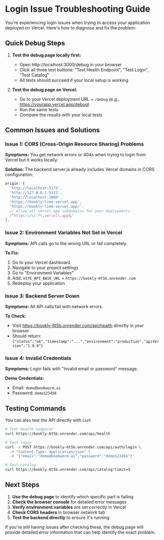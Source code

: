 # Login Issue Troubleshooting Guide

You're experiencing login issues when trying to access your application deployed on Vercel. Here's how to diagnose and fix the problem:

## Quick Debug Steps

1. **Test the debug page locally first:**
   - Open http://localhost:3000/debug in your browser
   - Click all three test buttons: "Test Health Endpoint", "Test Login", "Test Catalog"
   - All tests should succeed if your local setup is working

2. **Test the debug page on Vercel:**
   - Go to your Vercel deployment URL + `/debug` (e.g., https://yourapp.vercel.app/debug)
   - Run the same tests
   - Compare the results with your local tests

## Common Issues and Solutions

### Issue 1: CORS (Cross-Origin Resource Sharing) Problems
**Symptoms:** You get network errors or 404s when trying to login from Vercel but it works locally.

**Solution:** The backend server.js already includes Vercel domains in CORS configuration:
```javascript
origin: [
  'http://localhost:5173', 
  'http://127.0.0.1:5173', 
  'http://localhost:3000', 
  'https://bookly-lime.vercel.app',
  'https://bookly-lime.vercel.app/',
  // Allow all vercel.app subdomains for your deployments
  /^https:\/\/.*\.vercel\.app$/
],
```

### Issue 2: Environment Variables Not Set in Vercel
**Symptoms:** API calls go to the wrong URL or fail completely.

**To Fix:**
1. Go to your Vercel dashboard
2. Navigate to your project settings
3. Go to "Environment Variables"
4. Add: `VITE_API_BASE_URL` = `https://bookly-6t5b.onrender.com`
5. Redeploy your application

### Issue 3: Backend Server Down
**Symptoms:** All API calls fail with network errors.

**To Check:**
- Visit https://bookly-6t5b.onrender.com/api/health directly in your browser
- Should return: `{"status":"ok","timestamp":"...","environment":"production","apiVersion":"1.0.0"}`

### Issue 4: Invalid Credentials
**Symptoms:** Login fails with "Invalid email or password" message.

**Demo Credentials:**
- Email: `demo@bookworm.ai`
- Password: `demo123456`

## Testing Commands

You can also test the API directly with curl:

```bash
# Test health endpoint
curl https://bookly-6t5b.onrender.com/api/health

# Test login
curl -X POST https://bookly-6t5b.onrender.com/api/auth/login \
  -H "Content-Type: application/json" \
  -d '{"email":"demo@bookworm.ai","password":"demo123456"}'

# Test catalog
curl https://bookly-6t5b.onrender.com/api/catalog?limit=3
```

## Next Steps

1. **Use the debug page** to identify which specific part is failing
2. **Check the browser console** for detailed error messages
3. **Verify environment variables** are set correctly in Vercel
4. **Check CORS headers** in browser network tab
5. **Test the backend directly** to ensure it's running

If you're still having issues after checking these, the debug page will provide detailed error information that can help identify the exact problem.
